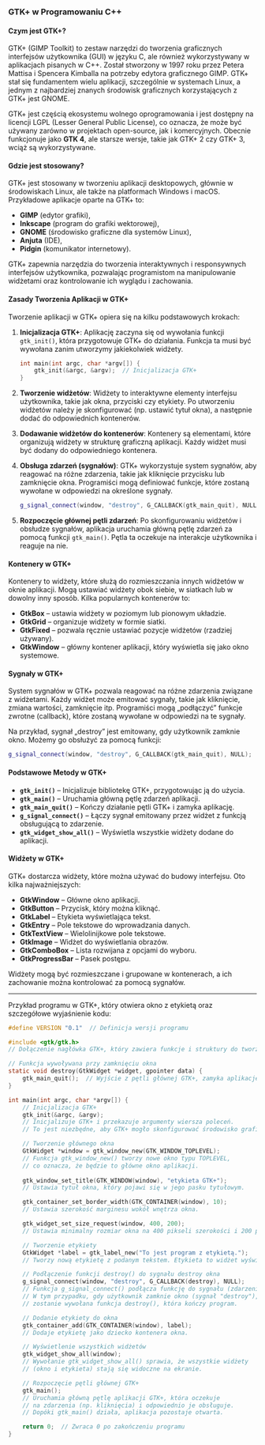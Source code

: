 ### GTK+ w Programowaniu C++

#### Czym jest GTK+?

GTK+ (GIMP Toolkit) to zestaw narzędzi do tworzenia graficznych interfejsów użytkownika (GUI) w języku C, ale również wykorzystywany w aplikacjach pisanych w C++. Został stworzony w 1997 roku przez Petera Mattisa i Spencera Kimballa na potrzeby edytora graficznego GIMP. GTK+ stał się fundamentem wielu aplikacji, szczególnie w systemach Linux, a jednym z najbardziej znanych środowisk graficznych korzystających z GTK+ jest GNOME.

GTK+ jest częścią ekosystemu wolnego oprogramowania i jest dostępny na licencji LGPL (Lesser General Public License), co oznacza, że może być używany zarówno w projektach open-source, jak i komercyjnych. Obecnie funkcjonuje jako **GTK 4**, ale starsze wersje, takie jak GTK+ 2 czy GTK+ 3, wciąż są wykorzystywane.

#### Gdzie jest stosowany?

GTK+ jest stosowany w tworzeniu aplikacji desktopowych, głównie w środowiskach Linux, ale także na platformach Windows i macOS. 
Przykładowe aplikacje oparte na GTK+ to:

- **GIMP** (edytor grafiki),
- **Inkscape** (program do grafiki wektorowej),
- **GNOME** (środowisko graficzne dla systemów Linux),
- **Anjuta** (IDE),
- **Pidgin** (komunikator internetowy).

GTK+ zapewnia narzędzia do tworzenia interaktywnych i responsywnych interfejsów użytkownika, pozwalając programistom na manipulowanie widżetami oraz kontrolowanie ich wyglądu i zachowania.

#### Zasady Tworzenia Aplikacji w GTK+

Tworzenie aplikacji w GTK+ opiera się na kilku podstawowych krokach:

1. **Inicjalizacja GTK+**:
   Aplikację zaczyna się od wywołania funkcji `gtk_init()`, która przygotowuje GTK+ do działania. Funkcja ta musi być wywołana zanim utworzymy jakiekolwiek widżety.

   ```cpp
   int main(int argc, char *argv[]) {
       gtk_init(&argc, &argv);  // Inicjalizacja GTK+
   }
   ```

2. **Tworzenie widżetów**:
   Widżety to interaktywne elementy interfejsu użytkownika, takie jak okna, przyciski czy etykiety. Po utworzeniu widżetów należy je skonfigurować (np. ustawić tytuł okna), a następnie dodać do odpowiednich kontenerów.

3. **Dodawanie widżetów do kontenerów**:
   Kontenery są elementami, które organizują widżety w strukturę graficzną aplikacji. Każdy widżet musi być dodany do odpowiedniego kontenera.

4. **Obsługa zdarzeń (sygnałów)**:
   GTK+ wykorzystuje system sygnałów, aby reagować na różne zdarzenia, takie jak kliknięcie przycisku lub zamknięcie okna. Programiści mogą definiować funkcje, które zostaną wywołane w odpowiedzi na określone sygnały.

   ```cpp
   g_signal_connect(window, "destroy", G_CALLBACK(gtk_main_quit), NULL);
   ```

5. **Rozpoczęcie głównej pętli zdarzeń**:
   Po skonfigurowaniu widżetów i obsłudze sygnałów, aplikacja uruchamia główną pętlę zdarzeń za pomocą funkcji `gtk_main()`. Pętla ta oczekuje na interakcje użytkownika i reaguje na nie.

#### Kontenery w GTK+

Kontenery to widżety, które służą do rozmieszczania innych widżetów w oknie aplikacji. Mogą ustawiać widżety obok siebie, w siatkach lub w dowolny inny sposób. Kilka popularnych kontenerów to:

- **GtkBox** – ustawia widżety w poziomym lub pionowym układzie.
- **GtkGrid** – organizuje widżety w formie siatki.
- **GtkFixed** – pozwala ręcznie ustawiać pozycje widżetów (rzadziej używany).
- **GtkWindow** – główny kontener aplikacji, który wyświetla się jako okno systemowe.

#### Sygnały w GTK+

System sygnałów w GTK+ pozwala reagować na różne zdarzenia związane z widżetami. Każdy widżet może emitować sygnały, takie jak kliknięcie, zmiana wartości, zamknięcie itp. Programiści mogą „podłączyć” funkcje zwrotne (callback), które zostaną wywołane w odpowiedzi na te sygnały.

Na przykład, sygnał „destroy” jest emitowany, gdy użytkownik zamknie okno. Możemy go obsłużyć za pomocą funkcji:

```cpp
g_signal_connect(window, "destroy", G_CALLBACK(gtk_main_quit), NULL);
```

#### Podstawowe Metody w GTK+

- **`gtk_init()`** – Inicjalizuje bibliotekę GTK+, przygotowując ją do użycia.
- **`gtk_main()`** – Uruchamia główną pętlę zdarzeń aplikacji.
- **`gtk_main_quit()`** – Kończy działanie pętli GTK+ i zamyka aplikację.
- **`g_signal_connect()`** – Łączy sygnał emitowany przez widżet z funkcją obsługującą to zdarzenie.
- **`gtk_widget_show_all()`** – Wyświetla wszystkie widżety dodane do aplikacji.

#### Widżety w GTK+

GTK+ dostarcza widżety, które można używać do budowy interfejsu. Oto kilka najważniejszych:

- **GtkWindow** – Główne okno aplikacji.
- **GtkButton** – Przycisk, który można kliknąć.
- **GtkLabel** – Etykieta wyświetlająca tekst.
- **GtkEntry** – Pole tekstowe do wprowadzania danych.
- **GtkTextView** – Wielolinijkowe pole tekstowe.
- **GtkImage** – Widżet do wyświetlania obrazów.
- **GtkComboBox** – Lista rozwijana z opcjami do wyboru.
- **GtkProgressBar** – Pasek postępu.
  
Widżety mogą być rozmieszczane i grupowane w kontenerach, a ich zachowanie można kontrolować za pomocą sygnałów.

___
Przykład programu w GTK+, który otwiera okno z etykietą oraz szczegółowe wyjaśnienie kodu:

```c
#define VERSION "0.1"  // Definicja wersji programu

#include <gtk/gtk.h>
// Dołączenie nagłówka GTK+, który zawiera funkcje i struktury do tworzenia aplikacji GUI

// Funkcja wywoływana przy zamknięciu okna
static void destroy(GtkWidget *widget, gpointer data) {
    gtk_main_quit();  // Wyjście z pętli głównej GTK+, zamyka aplikację
}

int main(int argc, char *argv[]) {
    // Inicjalizacja GTK+
    gtk_init(&argc, &argv);
    // Inicjalizuje GTK+ i przekazuje argumenty wiersza poleceń.
    // To jest niezbędne, aby GTK+ mogło skonfigurować środowisko graficzne.

    // Tworzenie głównego okna
    GtkWidget *window = gtk_window_new(GTK_WINDOW_TOPLEVEL);  
    // Funkcja gtk_window_new() tworzy nowe okno typu TOPLEVEL,
    // co oznacza, że będzie to główne okno aplikacji.
    
    gtk_window_set_title(GTK_WINDOW(window), "etykieta GTK+");
    // Ustawia tytuł okna, który pojawi się w jego pasku tytułowym.

    gtk_container_set_border_width(GTK_CONTAINER(window), 10);
    // Ustawia szerokość marginesu wokół wnętrza okna. 

    gtk_widget_set_size_request(window, 400, 200);
    // Ustawia minimalny rozmiar okna na 400 pikseli szerokości i 200 pikseli wysokości.

    // Tworzenie etykiety
    GtkWidget *label = gtk_label_new("To jest program z etykietą.");
    // Tworzy nową etykietę z podanym tekstem. Etykieta to widżet wyświetlający statyczny tekst.

    // Podłączenie funkcji destroy() do sygnału destroy okna
    g_signal_connect(window, "destroy", G_CALLBACK(destroy), NULL);
    // Funkcja g_signal_connect() podłącza funkcję do sygnału (zdarzenia) GTK. 
    // W tym przypadku, gdy użytkownik zamknie okno (sygnał "destroy"),
    // zostanie wywołana funkcja destroy(), która kończy program.

    // Dodanie etykiety do okna
    gtk_container_add(GTK_CONTAINER(window), label);
    // Dodaje etykietę jako dziecko kontenera okna.

    // Wyświetlenie wszystkich widżetów
    gtk_widget_show_all(window);
    // Wywołanie gtk_widget_show_all() sprawia, że wszystkie widżety
    // (okno i etykieta) stają się widoczne na ekranie.

    // Rozpoczęcie pętli głównej GTK+
    gtk_main();
    // Uruchamia główną pętlę aplikacji GTK+, która oczekuje
    // na zdarzenia (np. kliknięcia) i odpowiednio je obsługuje.
    // Dopóki gtk_main() działa, aplikacja pozostaje otwarta.

    return 0;  // Zwraca 0 po zakończeniu programu
}
```

